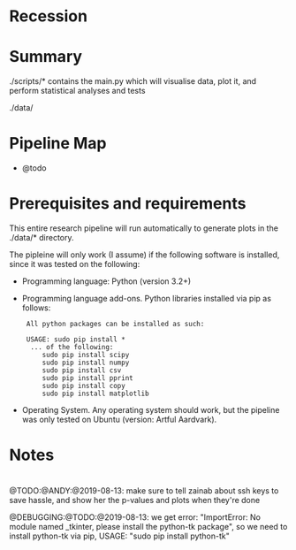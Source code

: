 # Recession

# Summary

./scripts/* contains the main.py which will visualise data, plot it, and perform statistical analyses and tests

./data/

# Pipeline Map

 - @todo
 
 # Prerequisites and requirements
 
 This entire research pipeline will run automatically to generate plots in the ./data/* directory.
 
 The pipleine will only work (I assume) if the following software is installed, since it was tested on the following:
 
 - Programming language: Python (version 3.2+)
 
 - Programming language add-ons. Python libraries installed via pip as follows:
		   
		All python packages can be installed as such:

		USAGE: sudo pip install *
		 ... of the following:
		    sudo pip install scipy
		    sudo pip install numpy
		    sudo pip install csv
		    sudo pip install pprint
		    sudo pip install copy
		    sudo pip install matplotlib

 
 - Operating System. Any operating system should work, but the pipeline was only tested on Ubuntu (version: Artful Aardvark).


#
# Notes
#

@TODO:@ANDY:@2019-08-13: make sure to tell zainab about ssh keys to save hassle, and show her the p-values and plots when they're done

@DEBUGGING:@TODO:@2019-08-13: we get error: "ImportError: No module named _tkinter, please install the python-tk package", so we need to install python-tk via pip, USAGE: "sudo pip install python-tk"
